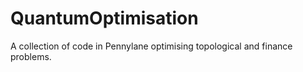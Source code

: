 # QuantumOptimisation
A collection of code in Pennylane optimising topological and finance problems.
